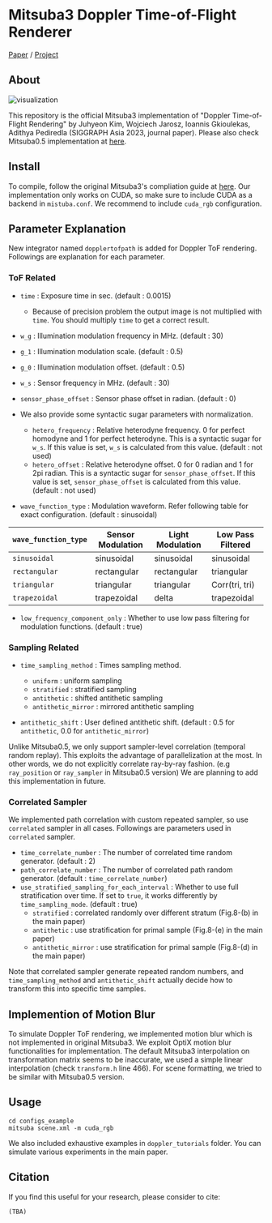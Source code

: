 Mitsuba3 Doppler Time-of-Flight Renderer
===================================
[Paper](https://arxiv.org/abs/2309.16163) / [Project](https://juhyeonkim95.github.io/project-pages/dopplertof)
## About
![visualization](assets/teaser.gif)
<!-- This repository is the official Mitsuba3 implementation of "Doppler Time-of-Flight Rendering" (SIGGRAPH Asia 2023, journal paper).
Please also check Mitsuba0.5 implementation at [here](https://anonymous.4open.science/r/MitsubaDopplerToF-EAC7/README.md). -->
This repository is the official Mitsuba3 implementation of "Doppler Time-of-Flight Rendering" by Juhyeon Kim, Wojciech Jarosz, Ioannis Gkioulekas, Adithya Pediredla (SIGGRAPH Asia 2023, journal paper).
Please also check Mitsuba0.5 implementation at [here](https://github.com/juhyeonkim95/MitsubaDopplerToF).

## Install
To compile, follow the original Mitsuba3's compliation guide at [here](https://github.com/mitsuba-renderer/mitsuba3).
Our implementation only works on CUDA, so make sure to include CUDA as a backend in `mistuba.conf`.
We recommend to include `cuda_rgb` configuration.

## Parameter Explanation
New integrator named `dopplertofpath` is added for Doppler ToF rendering.
Followings are explanation for each parameter.

### ToF Related
* `time` : Exposure time in sec. (default : 0.0015) 
    * Because of precision problem the output image is not multiplied with `time`. You should multiply `time` to get a correct result.
* `w_g` : Illumination modulation frequency in MHz. (default : 30)
* `g_1` : Illumination modulation scale. (default : 0.5)
* `g_0` : Illumination modulation offset. (default : 0.5)
* `w_s` : Sensor frequency in MHz. (default : 30)
* `sensor_phase_offset` : Sensor phase offset in radian. (default : 0)
* We also provide some syntactic sugar parameters with normalization.
    * `hetero_frequency` : Relative heterodyne frequency. 0 for perfect homodyne and 1 for perfect heterodyne. This is a syntactic sugar for `w_s`. If this value is set, `w_s` is calculated from this value. (default : not used)
    * `hetero_offset` : Relative heterodyne offset. 0 for 0 radian and 1 for 2pi radian. This is a syntactic sugar for `sensor_phase_offset`. If this value is set, `sensor_phase_offset` is calculated from this value. (default : not used)

* `wave_function_type` : Modulation waveform. Refer following table for exact configuration. (default : sinusoidal)

| `wave_function_type` | Sensor Modulation | Light Modulation | Low Pass Filtered |
|-------------|-------------------|------------------|-------------------|
| `sinusoidal`  | sinusoidal        | sinusoidal       | sinusoidal        |
| `rectangular` | rectangular       | rectangular      | triangular        |
| `triangular`  | triangular        | triangular       | Corr(tri, tri)    |
| `trapezoidal` | trapezoidal       | delta            | trapezoidal       |

* `low_frequency_component_only` : Whether to use low pass filtering for modulation functions. (default : true)


### Sampling Related
* `time_sampling_method` : Times sampling method.
    * `uniform` : uniform sampling
    * `stratified` : stratified sampling
    * `antithetic` : shifted antithetic sampling
    * `antithetic_mirror` : mirrored antithetic sampling

* `antithetic_shift` : User defined antithetic shift. (default : 0.5 for `antithetic`, 0.0 for `antithetic_mirror`)

Unlike Mitsuba0.5, we only support sampler-level correlation (temporal random replay).
This exploits the advantage of parallelization at the most.
In other words, we do not explicitly correlate ray-by-ray fashion. (e.g `ray_position` or `ray_sampler` in Mitsuba0.5 version)
We are planning to add this implementation in future.


### Correlated Sampler
We implemented path correlation with custom repeated sampler, so use `correlated` sampler in all cases.
Followings are parameters used in `correlated` sampler.

* `time_correlate_number` : The number of correlated time random generator. (default : 2)
* `path_correlate_number` : The number of correlated path random generator. (default : `time_correlate_number`)
* `use_stratified_sampling_for_each_interval` : Whether to use full stratification over time. If set to `true`, it works differently by `time_sampling_mode`. (default : true)
    * `stratified` : correlated randomly over different stratum (Fig.8-(b) in the main paper)
    * `antithetic` : use stratification for primal sample (Fig.8-(e) in the main paper)
    * `antithetic_mirror` : use stratification for primal sample (Fig.8-(d) in the main paper)

Note that correlated sampler generate repeated random numbers, and `time_sampling_method` and `antithetic_shift` actually decide how to transform this into specific time samples.

## Implemention of Motion Blur
To simulate Doppler ToF rendering, we implemented motion blur which is not implemented in original Mitsuba3.
We exploit OptiX motion blur functionalities for implementation.
The default Mitsuba3 interpolation on transformation matrix seems to be inaccurate, we used a simple linear interpolation (check `transform.h` line 466).
For scene formatting, we tried to be similar with Mitsuba0.5 version.

## Usage
```
cd configs_example
mitsuba scene.xml -m cuda_rgb
```
We also included exhaustive examples in `doppler_tutorials` folder.
You can simulate various experiments in the main paper.

## Citation
If you find this useful for your research, please consider to cite:
```
(TBA)
```

